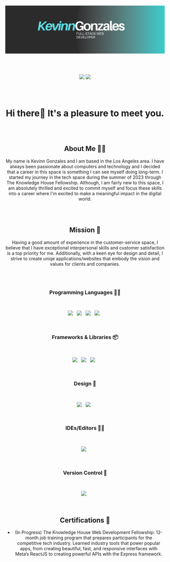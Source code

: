 ![banner](images/kevinngonzales-banner.png)

</br>
</br>

<p align="center">
<a href="https://kevinn-react-portfolio.onrender.com" target="blank"><img src ="https://img.shields.io/badge/website-%23.svg?&style=for-the-badge&logo=www&logoColor=white%22&color=black"></a>
<a href="https://www.linkedin.com/in/kevinngonzales" target="blank"><img target="_blank" src="https://img.shields.io/badge/linkedin-%2312100E.svg?&style=for-the-badge&logo=linkedin&logoColor=white&color=black"/></a>
</p>

</br>
</br>

<h1 align="center"> Hi there👋 It's a pleasure to meet you. </h1>

</br>
</br>

<h2 align="center">About Me 🏃🏻</h2>
<p align="center"> My name is Kevinn Gonzales and I am based in the Los Angeles area. I have always been passionate about computers and technology and I decided that a career in this space is something I can see myself doing long-term. I started my journey in the tech space during the summer of 2023 through The Knowledge House Fellowship. Although, I am fairly new to this space, I am absolutely thrilled and excited to commit myself and focus these skills into a career where I'm excited to make a meaningful impact in the digital world. 
</p>

</br>
</br>

<h2 align="center">Mission 🚀</h2>
<p align="center"> Having a good amount of experience in the customer-service space, I believe that I have exceptional interpersonal skills and customer satisfaction is a top priority for me. Additionally, with a keen eye for design and detail, I strive to create uniqe applications/websites that embody the vision and values for clients and companies. 
</p>

</br>
</br>


<h3 align="center">Programming Languages 👨‍💻</h3>
<br>
<p align='center'>
<img src="https://img.shields.io/badge/html5-%23E34F26.svg?style=for-the-badge&logo=html5&logoColor=white">&nbsp;&nbsp;
<img src="https://img.shields.io/badge/css3-%231572B6.svg?style=for-the-badge&logo=css3&logoColor=white">&nbsp;&nbsp;
<img src="https://img.shields.io/badge/javascript-%23323330.svg?style=for-the-badge&logo=javascript&logoColor=%23F7DF1E">&nbsp;&nbsp;
<img src="https://img.shields.io/badge/markdown-%23000000.svg?style=for-the-badge&logo=markdown&logoColor=white">&nbsp;&nbsp;
</p>
<br>

<h3 align="center">Frameworks & Libraries 📦</h3>
<br>
<p align='center'>
<img src="https://shields.io/badge/react-black?logo=react&style=for-the-badge">&nbsp;&nbsp;
<img src="https://img.shields.io/badge/NPM-%23000000.svg?style=for-the-badge&logo=npm&logoColor=white">&nbsp;&nbsp;
<img src="https://img.shields.io/badge/node.js-6DA55F?style=for-the-badge&logo=node.js&logoColor=white">&nbsp;&nbsp;
</p>
<br>

<h3 align="center">Design 🎨</h3>
<br>
<p align='center'>
<img src="https://img.shields.io/badge/Canva-%2300C4CC.svg?style=for-the-badge&logo=Canva&logoColor=white">&nbsp;&nbsp;
<img src="https://img.shields.io/badge/figma-%23F24E1E.svg?style=for-the-badge&logo=figma&logoColor=white">&nbsp;&nbsp;
</p>
<br>

<h3 align="center">IDEs/Editors 👨‍🔧</h3>
<br>
<p align="center">
<img src="https://img.shields.io/badge/Visual%20Studio%20Code-0078d7.svg?style=for-the-badge&logo=visual-studio-code&logoColor=white">&nbsp;&nbsp;
</p>
<br>

<h3 align="center">Version Control 🔧</h3>
<br>
<p align='center'>
<img src="https://img.shields.io/badge/github-%23121011.svg?style=for-the-badge&logo=github&logoColor=white">&nbsp;&nbsp;
</p>
<br>

<h2 align="center">Certifications 📃</h2> 

<ul align="center"> 
  <li>(In Progress) The Knowledge House Web Development Fellowship:
12-month job training program that prepares participants for the competitive tech industry. Learned industry tools that power popular apps, from creating beautiful, fast, and responsive interfaces with Meta’s ReactJS to creating powerful APIs with the Express framework.
</li>
</ul>







